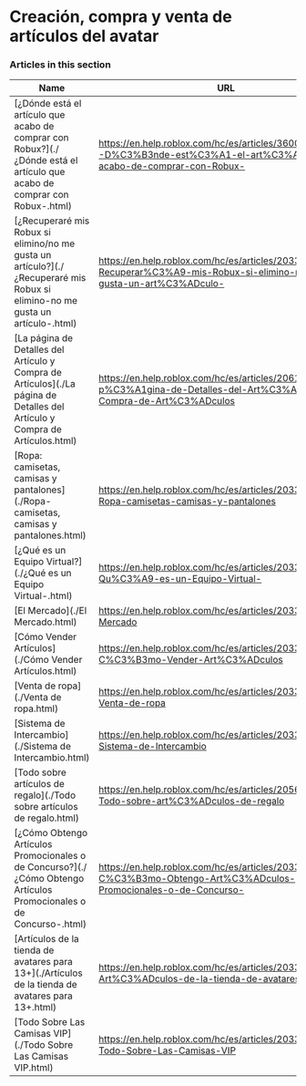 # Creación, compra y venta de artículos del avatar  
### Articles in this section
Name|URL
-|-
[¿Dónde está el artículo que acabo de comprar con Robux?](./¿Dónde está el artículo que acabo de comprar con Robux-.html) |https://en.help.roblox.com/hc/es/articles/360029542532--D%C3%B3nde-est%C3%A1-el-art%C3%ADculo-que-acabo-de-comprar-con-Robux-
[¿Recuperaré mis Robux si elimino/no me gusta un artículo?](./¿Recuperaré mis Robux si elimino-no me gusta un artículo-.html) |https://en.help.roblox.com/hc/es/articles/203313290--Recuperar%C3%A9-mis-Robux-si-elimino-no-me-gusta-un-art%C3%ADculo-
[La página de Detalles del Artículo y Compra de Artículos](./La página de Detalles del Artículo y Compra de Artículos.html) |https://en.help.roblox.com/hc/es/articles/206142306-La-p%C3%A1gina-de-Detalles-del-Art%C3%ADculo-y-Compra-de-Art%C3%ADculos
[Ropa: camisetas, camisas y pantalones](./Ropa- camisetas, camisas y pantalones.html) |https://en.help.roblox.com/hc/es/articles/203313170-Ropa-camisetas-camisas-y-pantalones
[¿Qué es un Equipo Virtual?](./¿Qué es un Equipo Virtual-.html) |https://en.help.roblox.com/hc/es/articles/203313630--Qu%C3%A9-es-un-Equipo-Virtual-
[El Mercado](./El Mercado.html) |https://en.help.roblox.com/hc/es/articles/203313300-El-Mercado
[Cómo Vender Artículos](./Cómo Vender Artículos.html) |https://en.help.roblox.com/hc/es/articles/203313260-C%C3%B3mo-Vender-Art%C3%ADculos
[Venta de ropa](./Venta de ropa.html) |https://en.help.roblox.com/hc/es/articles/203313180-Venta-de-ropa
[Sistema de Intercambio](./Sistema de Intercambio.html) |https://en.help.roblox.com/hc/es/articles/203313310-Sistema-de-Intercambio
[Todo sobre artículos de regalo](./Todo sobre artículos de regalo.html) |https://en.help.roblox.com/hc/es/articles/205630374-Todo-sobre-art%C3%ADculos-de-regalo
[¿Cómo Obtengo Artículos Promocionales o de Concurso?](./¿Cómo Obtengo Artículos Promocionales o de Concurso-.html) |https://en.help.roblox.com/hc/es/articles/203313270--C%C3%B3mo-Obtengo-Art%C3%ADculos-Promocionales-o-de-Concurso-
[Artículos de la tienda de avatares para 13+](./Artículos de la tienda de avatares para 13+.html) |https://en.help.roblox.com/hc/es/articles/203313320-Art%C3%ADculos-de-la-tienda-de-avatares-para-13-
[Todo Sobre Las Camisas VIP](./Todo Sobre Las Camisas VIP.html) |https://en.help.roblox.com/hc/es/articles/203314080-Todo-Sobre-Las-Camisas-VIP